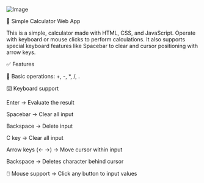  ![Image](https://github.com/user-attachments/assets/53923ba5-f9ea-4cad-b813-a08fddfab566)
 
🧮 Simple Calculator Web App  

This is a simple, calculator made with HTML, CSS, and JavaScript. Operate with keyboard or mouse clicks to perform calculations. It also supports special keyboard features like Spacebar to clear and cursor positioning with arrow keys.


✅ Features

🧮 Basic operations: +, -, *, /, .

⌨️ Keyboard support

Enter → Evaluate the result

Spacebar → Clear all input

Backspace → Delete input

C key → Clear all input

Arrow keys (← →) → Move cursor within input

Backspace → Deletes character behind cursor

🖱️ Mouse support → Click any button to input values
